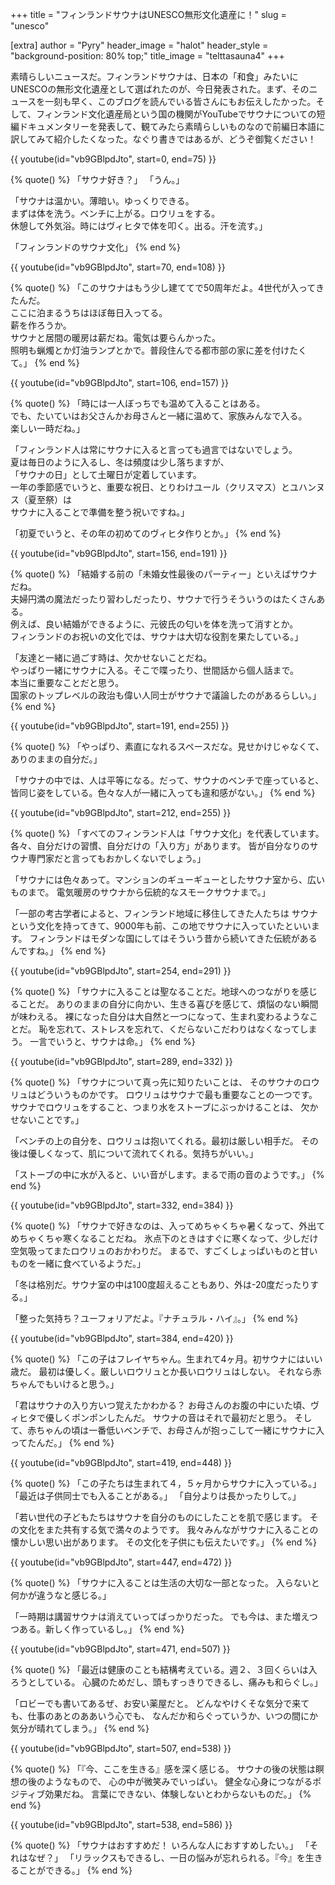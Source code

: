 +++
title = "フィンランドサウナはUNESCO無形文化遺産に！"
slug = "unesco"

[extra]
author = "Pyry"
header_image = "halot"
header_style = "background-position: 80% top;"
title_image = "telttasauna4"
+++

素晴らしいニュースだ。フィンランドサウナは、日本の「和食」みたいにUNESCOの無形文化遺産として選ばれたのが、今日発表された。まず、そのニュースを一刻も早く、このブログを読んでいる皆さんにもお伝えしたかった。そして、フィンランド文化遺産局という国の機関がYouTubeでサウナについての短編ドキュメンタリーを発表して、観てみたら素晴らしいものなので前編日本語に訳してみて紹介したくなった。なぐり書きではあるが、どうぞ御覧ください！

<!-- more -->


{{ youtube(id="vb9GBlpdJto", start=0, end=75) }}

{% quote() %}
「サウナ好き？」
「うん。」

「サウナは温かい。薄暗い。ゆっくりできる。  
まずは体を洗う。ベンチに上がる。ロウリュをする。  
休憩して外気浴。時にはヴィヒタで体を叩く。出る。汗を流す。」

「フィンランドのサウナ文化」
{% end %}

{{ youtube(id="vb9GBlpdJto", start=70, end=108) }}

{% quote() %}
「このサウナはもう少し建ててで50周年だよ。4世代が入ってきたんだ。  
ここに泊まるうちはほぼ毎日入ってる。  
薪を作ろうか。  
サウナと居間の暖房は薪だね。電気は要らんかった。  
照明も蝋燭とか灯油ランプとかで。普段住んでる都市部の家に差を付けたくて。」
{% end %}

{{ youtube(id="vb9GBlpdJto", start=106, end=157) }}

{% quote() %}
「時には一人ぼっちでも温めて入ることはある。  
でも、たいていはお父さんかお母さんと一緒に温めて、家族みんなで入る。  
楽しい一時だね。」

「フィンランド人は常にサウナに入ると言っても過言ではないでしょう。  
夏は毎日のように入るし、冬は頻度は少し落ちますが、  
「サウナの日」として土曜日が定着しています。  
一年の季節感でいうと、重要な祝日、とりわけユール（クリスマス）とユハンヌス（夏至祭）は  
サウナに入ることで準備を整う祝いですね。」

「初夏でいうと、その年の初めてのヴィヒタ作りとか。」
{% end %}

{{ youtube(id="vb9GBlpdJto", start=156, end=191) }}

{% quote() %}
「結婚する前の「未婚女性最後のパーティー」といえばサウナだね。  
夫婦円満の魔法だったり習わしだったり、サウナで行うそういうのはたくさんある。  
例えば、良い結婚ができるように、元彼氏の匂いを体を洗って消すとか。  
フィンランドのお祝いの文化では、サウナは大切な役割を果たしている。」

「友達と一緒に過ごす時は、欠かせないことだね。  
やっぱり一緒にサウナに入る。そこで喋ったり、世間話から個人話まで。  
本当に重要なことだと思う。  
国家のトップレベルの政治も偉い人同士がサウナで議論したのがあるらしい。」
{% end %}

{{ youtube(id="vb9GBlpdJto", start=191, end=255) }}

{% quote() %}
「やっぱり、素直になれるスペースだな。見せかけじゃなくて、ありのままの自分だ。」

「サウナの中では、人は平等になる。だって、サウナのベンチで座っていると、  
皆同じ姿をしている。色々な人が一緒に入っても違和感がない。」
{% end %}

{{ youtube(id="vb9GBlpdJto", start=212, end=255) }}

{% quote() %}
「すべてのフィンランド人は「サウナ文化」を代表しています。
各々、自分だけの習慣、自分だけの「入り方」があります。
皆が自分なりのサウナ専門家だと言ってもおかしくないでしょう。」

「サウナには色々あって。マンションのギューギューとしたサウナ室から、広いものまで。
電気暖房のサウナから伝統的なスモークサウナまで。」

「一部の考古学者によると、フィンランド地域に移住してきた人たちは
サウナという文化を持ってきて、9000年も前、この地でサウナに入っていたといいます。
フィンランドはモダンな国にしてはそういう昔から続いてきた伝統があるんですね。」
{% end %}

{{ youtube(id="vb9GBlpdJto", start=254, end=291) }}

{% quote() %}
「サウナに入ることは聖なることだ。地球へのつながりを感じることだ。
ありのままの自分に向かい、生きる喜びを感じて、煩悩のない瞬間が味わえる。
裸になった自分は大自然と一つになって、生まれ変わるようなことだ。
恥を忘れて、ストレスを忘れて、くだらないこだわりはなくなってしまう。
一言でいうと、サウナは命。」
{% end %}

{{ youtube(id="vb9GBlpdJto", start=289, end=332) }}

{% quote() %}
「サウナについて真っ先に知りたいことは、
そのサウナのロウリュはどういうものかです。
ロウリュはサウナで最も重要なことの一つです。
サウナでロウリュをすること、つまり水をストーブにぶっかけることは、
欠かせないことです。」

「ベンチの上の自分を、ロウリュは抱いてくれる。最初は厳しい相手だ。
その後は優しくなって、肌について流れてくれる。気持ちがいい。」

「ストーブの中に水が入ると、いい音がします。まるで雨の音のようです。」
{% end %}

{{ youtube(id="vb9GBlpdJto", start=332, end=384) }}

{% quote() %}
「サウナで好きなのは、入ってめちゃくちゃ暑くなって、外出てめちゃくちゃ寒くなることだね。
氷点下のときはすぐに寒くなって、少しだけ空気吸ってまたロウリュのおかわりだ。
まるで、すごくしょっぱいものと甘いものを一緒に食べているようだ。」

「冬は格別だ。サウナ室の中は100度超えることもあり、外は-20度だったりする。」

「整った気持ち？ユーフォリアだよ。『ナチュラル・ハイ』。」
{% end %}

{{ youtube(id="vb9GBlpdJto", start=384, end=420) }}

{% quote() %}
「この子はフレイヤちゃん。生まれて4ヶ月。初サウナにはいい歳だ。
最初は優しく。厳しいロウリュとか長いロウリュはしない。
それなら赤ちゃんでもいけると思う。」

「君はサウナの入り方いつ覚えたかわかる？
お母さんのお腹の中にいた頃、ヴィヒタで優しくポンポンしたんだ。
サウナの音はそれで最初だと思う。
そして、赤ちゃんの頃は一番低いベンチで、お母さんが抱っこして一緒にサウナに入ってたんだ。」
{% end %}

{{ youtube(id="vb9GBlpdJto", start=419, end=448) }}

{% quote() %}
「この子たちは生まれて４，５ヶ月からサウナに入っている。」
「最近は子供同士でも入ることがある。」
「自分よりは長かったりして。」

「若い世代の子どもたちはサウナを自分のものにしたことを肌で感じます。
その文化をまた共有する気で満々のようです。
我々みんながサウナに入ることの懐かしい思い出があります。
その文化を子供にも伝えたいです。」
{% end %}

{{ youtube(id="vb9GBlpdJto", start=447, end=472) }}

{% quote() %}
「サウナに入ることは生活の大切な一部となった。
入らないと何かが違うなと感じる。」

「一時期は講習サウナは消えていってばっかりだった。
でも今は、また増えつつある。新しく作っているし。」
{% end %}

{{ youtube(id="vb9GBlpdJto", start=471, end=507) }}

{% quote() %}
「最近は健康のことも結構考えている。週２、３回くらいは入ろうとしている。
心臓のためだし、頭もすっきりできるし、痛みも和らぐし。」

「ロビーでも書いてあるぜ、お安い薬屋だと。
どんなやけくそな気分で来ても、仕事のあとのああいう心でも、
なんだか和らぐっていうか、いつの間にか気分が晴れてしまう。」
{% end %}

{{ youtube(id="vb9GBlpdJto", start=507, end=538) }}

{% quote() %}
「『今、ここを生きる』感を深く感じる。
サウナの後の状態は瞑想の後のようなもので、
心の中が微笑みでいっぱい。
健全な心身につながるポジティブ効果だね。
言葉にできない、体験しないとわからないものだ。」
{% end %}

{{ youtube(id="vb9GBlpdJto", start=538, end=586) }}

{% quote() %}
「サウナはおすすめだ！
いろんな人におすすめしたい。」
「それはなぜ？」
「リラックスもできるし、一日の悩みが忘れられる。『今』を生きることができる。」
{% end %}